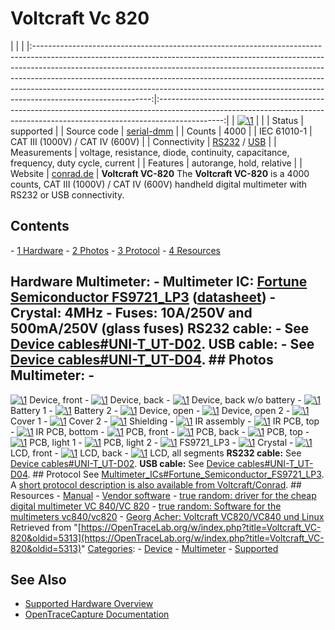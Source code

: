 # Voltcraft Vc 820

| | | |:-----------------------------------------------------------------------------------------------------------------------------------------------------------------------------------------------------------------------------------------------------------------------------------------------------------------------------------------------------------------------------------------------------------------------------------:|:----------------------------------------------------------------------------------------------------------------------------------------------------------------------------:| | [![\1](../../assets/hardware/general/\2)](./File:Voltcraft_vc820_device.png.html) | | | Status | supported | | Source code | [serial-dmm](http://github.com/OpenTraceLab/?p=OpenTraceCapture.git;a=tree;f=src/hardware/serial-dmm) | | Counts | 4000 | | IEC 61010-1 | CAT III (1000V) / CAT IV (600V) | | Connectivity | [RS232](Device_cables.html#UNI-T_UT-D02 "Device cables") / [USB](Device_cables.html#UNI-T_UT-D04 "Device cables") | | Measurements | voltage, resistance, diode, continuity, capacitance, frequency, duty cycle, current | | Features | autorange, hold, relative | | Website | [conrad.de](http://www.conrad.de/ce/de/product/123294/VOLTCRAFT-VC820-DMM/SHOP_AREA_17622&promotionareaSearchDetail=005) | **Voltcraft VC-820** The **Voltcraft VC-820** is a 4000 counts, CAT III (1000V) / CAT IV (600V) handheld digital multimeter with RS232 or USB connectivity. 
## Contents 
\- [1 Hardware](Voltcraft_VC-820.html#Hardware) \- [2 Photos](Voltcraft_VC-820.html#Photos) \- [3 Protocol](Voltcraft_VC-820.html#Protocol) \- [4 Resources](Voltcraft_VC-820.html#Resources) 
## Hardware **Multimeter**: \- **Multimeter IC**: [Fortune Semiconductor FS9721_LP3](http://www.ic-fortune.com/eng/new_product3_3.asp) ([datasheet](http://www.ic-fortune.com/upload/Download/FS9721_LP3-DS-20_EN.pdf)) \- **Crystal**: 4MHz \- **Fuses**: 10A/250V and 500mA/250V (glass fuses) **RS232 cable:** \- See [Device cables#UNI-T_UT-D02](Device_cables.html#UNI-T_UT-D02 "Device cables"). **USB cable:** \- See [Device cables#UNI-T_UT-D04](Device_cables.html#UNI-T_UT-D04 "Device cables"). ## Photos **Multimeter**: \- 
[![\1](../../assets/hardware/general/\2)](./File:Voltcraft_vc820_device.jpg.html)
Device, front
\- 
[![\1](../../assets/hardware/general/\2)](./File:Voltcraft_vc820_device_back1.jpg.html)
Device, back
\- 
[![\1](../../assets/hardware/general/\2)](./File:Voltcraft_vc820_device_back2.jpg.html)
Device, back w/o battery
\- 
[![\1](../../assets/hardware/general/\2)](./File:Voltcraft_vc820_battery1.jpg.html)
Battery 1
\- 
[![\1](../../assets/hardware/general/\2)](./File:Voltcraft_vc820_battery2.jpg.html)
Battery 2
\- 
[![\1](../../assets/hardware/general/\2)](./File:Voltcraft_vc820_device_open1.jpg.html)
Device, open
\- 
[![\1](../../assets/hardware/general/\2)](./File:Voltcraft_vc820_device_open2.jpg.html)
Device, open 2
\- 
[![\1](../../assets/hardware/general/\2)](./File:Voltcraft_vc820_device_open3.jpg.html)
Cover 1
\- 
[![\1](../../assets/hardware/general/\2)](./File:Voltcraft_vc820_device_open4.jpg.html)
Cover 2
\- 
[![\1](../../assets/hardware/general/\2)](./File:Voltcraft_vc820_shielding.jpg.html)
Shielding
\- 
[![\1](../../assets/hardware/general/\2)](./File:Voltcraft_vc820_ir_part.jpg.html)
IR assembly
\- 
[![\1](../../assets/hardware/general/\2)](./File:Voltcraft_vc820_ir_pcb_top.jpg.html)
IR PCB, top
\- 
[![\1](../../assets/hardware/general/\2)](./File:Voltcraft_vc820_ir_pcb_bottom.jpg.html)
IR PCB, bottom
\- 
[![\1](../../assets/hardware/general/\2)](./File:Voltcraft_vc820_pcb_front_with_lcd.jpg.html)
PCB, front
\- 
[![\1](../../assets/hardware/general/\2)](./File:Voltcraft_vc820_pcb_back.jpg.html)
PCB, back
\- 
[![\1](../../assets/hardware/general/\2)](./File:Voltcraft_vc820_pcb_front_top.jpg.html)
PCB, top
\- 
[![\1](../../assets/hardware/general/\2)](./File:Voltcraft_vc820_pcb_light1.jpg.html)
PCB, light 1
\- 
[![\1](../../assets/hardware/general/\2)](./File:Voltcraft_vc820_pcb_light2.jpg.html)
PCB, light 2
\- 
[![\1](../../assets/hardware/general/\2)](./File:Voltcraft_vc820_fs9721_lp3.jpg.html)
FS9721_LP3
\- 
[![\1](../../assets/hardware/general/\2)](./File:Voltcraft_vc820_crystal.jpg.html)
Crystal
\- 
[![\1](../../assets/hardware/general/\2)](./File:Voltcraft_vc820_lcd_front.jpg.html)
LCD, front
\- 
[![\1](../../assets/hardware/general/\2)](./File:Voltcraft_vc820_lcd_back.jpg.html)
LCD, back
\- 
[![\1](../../assets/hardware/general/\2)](./File:Voltcraft_vc820_lcd.jpg.html)
LCD, all segments
**RS232 cable:** See [Device cables#UNI-T_UT-D02](Device_cables.html#UNI-T_UT-D02 "Device cables"). **USB cable:** See [Device cables#UNI-T_UT-D04](Device_cables.html#UNI-T_UT-D04 "Device cables"). ## Protocol See [Multimeter_ICs#Fortune_Semiconductor_FS9721_LP3](Multimeter_ICs.html#Fortune_Semiconductor_FS9721_LP3 "Multimeter ICs"). A [short protocol description is also available from Voltcraft/Conrad](http://www.produktinfo.conrad.com/datenblaetter/100000-124999/123294-da-01-en-Schnittstellenprotokoll_VC820.pdf). ## Resources \- [Manual](http://www.produktinfo.conrad.com/datenblaetter/100000-124999/123294-an-01-ml-VOLTCRAFT_VC820_DMM_de_en_fr_nl.pdf) \- [Vendor software](http://www.produktinfo.conrad.com/datenblaetter/100000-124999/123294-up-01-en-Win7_32_64_Bit_VC820_DMM.zip) \- [true random: driver for the cheap digital multimeter VC 840/VC 820](http://www.true-random.com/driver-for-the-cheap-digital-multimeter-vc-840vc-820.html) \- [true random: Software for the multimeters vc840/vc820](http://true-random.com/homepage/projects/vc840/index.html) \- [Georg Acher: Voltcraft VC820/VC840 und Linux](http://www.lrr.in.tum.de/~acher/vc840/index.html)
Retrieved from "[https://OpenTraceLab.org/w/index.php?title=Voltcraft_VC-820&oldid=5313](https://OpenTraceLab.org/w/index.php?title=Voltcraft_VC-820&oldid=5313)" 
[Categories](specialcategories-specialcategories.md): \- [Device](./Category:Device.html "Category:Device") \- [Multimeter](./Category:Multimeter.html "Category:Multimeter") \- [Supported](./Category:Supported.html "Category:Supported")

## See Also
- [Supported Hardware Overview](../supported-hardware.md)
- [OpenTraceCapture Documentation](../../opentracecapture/overview.md)
